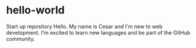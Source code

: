 # hello-world
Start up repository
Hello. My name is Cesar and I'm new to web development. I'm excited to learn new languages and be part of the GitHub community. 
